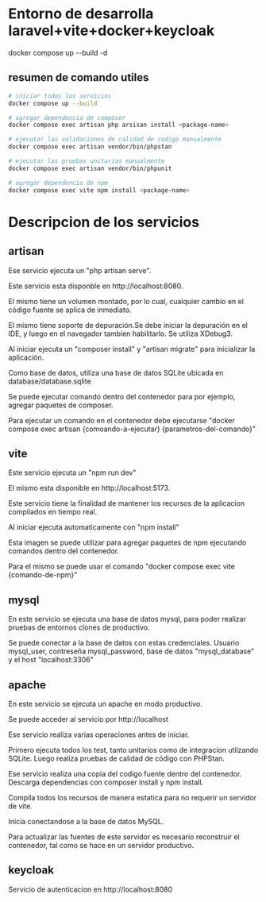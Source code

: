 # Entorno de desarrolla laravel+vite+docker+keycloak


docker compose up --build -d

## resumen de comando utiles

```bash
# iniciar todos los servicios
docker compose up --build

# agregar dependencia de composer
docker compose exec artisan php arsisan install <package-name>

# ejecutar las validaciones de calidad de codigo manualmente
docker compose exec artisan vendor/bin/phpstan

# ejecutar las pruebas unitarias manualmente
docker compose exec artisan vendor/bin/phpunit

# agregar dependencia de npm
docker compose exec vite npm install <package-name>
```

# Descripcion de los servicios

## artisan

Ese servicio ejecuta un "php artisan serve".

Este servicio esta disponble en http://localhost:8080.

El mismo tiene un volumen montado, por lo cual, cualquier cambio en el código fuente se aplica de inmediato.

El mismo tiene soporte de depuración.Se debe iniciar la depuración en el IDE, y luego en el navegador tambien habilitarlo. Se utiliza XDebug3.

Al iniciar ejecuta un "composer install" y "artisan migrate" para inicializar la aplicación.

Como base de datos, utiliza una base de datos SQLite ubicada en database/database.sqlite

Se puede ejecutar comando dentro del contenedor para por ejemplo, agregar paquetes de composer.

Para ejecutar un comando en el contenedor debe ejecutarse "docker compose exec artisan {comoando-a-ejecutar} {parametros-del-comando}"

## vite

Este servicio ejecuta un "npm run dev"

El mismo esta disponible en http://localhost:5173.

Este servicio tiene la finalidad de mantener los recursos de la aplicacion compilados en tiempo real.

Al iniciar ejecuta automaticamente con "npm install"

Esta imagen se puede utilizar para agregar paquetes de npm ejecutando comandos dentro del contenedor.

Para el mismo se puede usar el comando "docker compose exec vite {comando-de-npm}"

## mysql

En este servicio se ejecuta una base de datos mysql, para poder realizar pruebas de entornos clones de productivo.

Se puede conectar a la base de datos con estas credenciales. Usuario mysql_user, contreseña mysql_password, base de datos "mysql_database" y el host "localhost:3306"

## apache

En este servicio se ejecuta un apache en modo productivo.

Se puede acceder al servicio por http://localhost

Ese servicio realiza varias operaciones antes de iniciar.

Primero ejecuta todos los test, tanto unitarios como de integracion utilzando SQLite. Luego realiza pruebas de calidad de código con PHPStan.

Ese servicio realiza una copia del codigo fuente dentro del contenedor. Descarga dependencias con composer install y npm install.

Compila todos los recursos de manera estatica para no requerir un servidor de vite.

Inicia conectandose a la base de datos MySQL.

Para actualizar las fuentes de este servidor es necesario reconstruir el contenedor, tal como se hace en un servidor productivo.


## keycloak

Servicio de autenticacion en http://localhost:8080